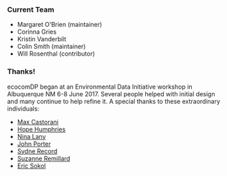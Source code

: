 ### Current Team

* Margaret O'Brien (maintainer)
* Corinna Gries
* Kristin Vanderbilt
* Colin Smith (maintainer)
* Will Rosenthal (contributor)

### Thanks!

ecocomDP began at an Environmental Data Initiative workshop in Albuquerque NM 6-8 June 2017. Several people helped with initial design and many continue to help refine it. A special thanks to these extraordinary individuals:

* [Max Castorani](http://maxcastorani.weebly.com/)
* [Hope Humphries](http://niwot.colorado.edu/people/individual/humphries-hope)
* [Nina Lany](http://communityecologylab.weebly.com/uploads/3/9/6/3/39633683/lany_cv1.pdf)
* [John Porter](http://www.vcrlter.virginia.edu/jhp7e.html)
* [Sydne Record](http://www.sydnerecord.com/)
* [Suzanne Remillard](http://lterdev.fsl.orst.edu/lter/personnel/showpersonbio.cfm?Personnel_ID=1137&topnav=19)
* [Eric Sokol](http://www.neonscience.org/observatory/staff/eric-sokol)



